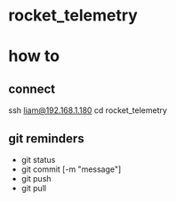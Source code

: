 # rocket_telemetry

# how to

## connect

ssh liam@192.168.1.180
cd rocket_telemetry

## git reminders

* git status
* git commit [-m "message"]
* git push
* git pull
